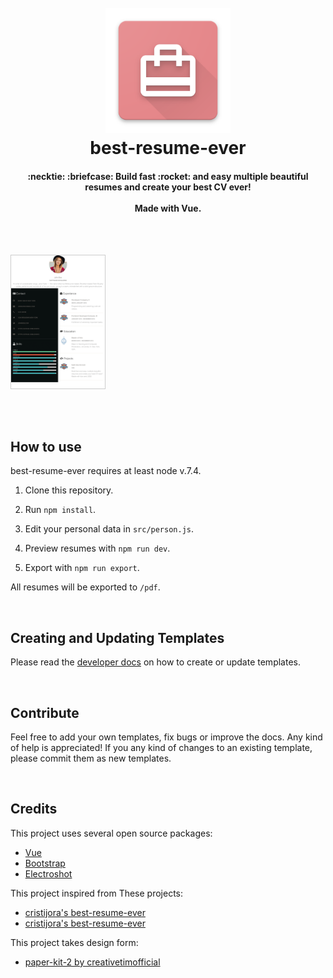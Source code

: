 <h1 align="center">
  <br>
  <a href="https://github.com/salomonelli/best-resume-ever">
  <img src="src/assets/logo.png" alt="Markdownify" width="200"></a>
  <br>
  best-resume-ever
  <br>
</h1>

<h4 align="center">
  :necktie: :briefcase: Build fast :rocket: and easy multiple beautiful resumes and create your best CV ever!
  <br><br>
  Made with Vue.
</h4>

<br>
<br>

<p align="left">
<img src="src/assets/preview/cool-1.png" width="150" style="margin-right:5px; border: 1px solid #ccc;" />
</p>

<br>
<br>

## How to use

best-resume-ever requires at least node v.7.4.

1. Clone this repository.

2. Run `npm install`.

3. Edit your personal data in `src/person.js`.

4. Preview resumes with `npm run dev`.

5. Export with `npm run export`.

All resumes will be exported to `/pdf`.

<br>


## Creating and Updating Templates

Please read the <a href="DEVELOPER.md">developer docs</a> on how to create or update templates.

<br>


## Contribute

Feel free to add your own templates, fix bugs or improve the docs. Any kind of help is appreciated! If you any kind of changes to an existing template, please commit them as new templates.

<br>


## Credits

This project uses several open source packages:

* <a href="https://github.com/vuejs/vue" target="_blank">Vue</a>
* <a href="https://github.com/twbs/bootstrap" target="_blank">Bootstrap</a>
* <a href="https://github.com/mixu/electroshot" target="_blank">Electroshot</a>

This project inspired from These projects:
* <a href="https://github.com/cristijora/best-resume-ever" target="_blank">cristijora's best-resume-ever</a>
* <a href="https://github.com/salomonelli/best-resume-ever" target="_blank">cristijora's best-resume-ever</a>

This project takes design form:
* <a href="https://github.com/creativetimofficial/paper-kit-2" target="_blank">paper-kit-2 by creativetimofficial</a>
